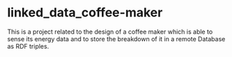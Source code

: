 linked_data_coffee-maker
========================

This is a project related to the design of a coffee maker which is able to sense its energy data and to store the breakdown of it in a remote Database as RDF triples. 
